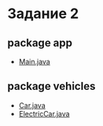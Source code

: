# Задание 2
## package app
  - [Main.java](https://github.com/Derev005/Java/blob/main/prac_3/package_app/Main.java)
## package vehicles
  - [Car.java](https://github.com/Derev005/Java/blob/main/prac_3/package_vehicles/Car.java)
  - [ElectricCar.java](https://github.com/Derev005/Java/blob/main/prac_3/package_vehicles/ElectricCar.java)
